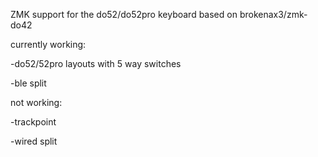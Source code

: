 ZMK support for the do52/do52pro keyboard based on brokenax3/zmk-do42

currently working:

-do52/52pro layouts with 5 way switches

-ble split

not working:

-trackpoint

-wired split

